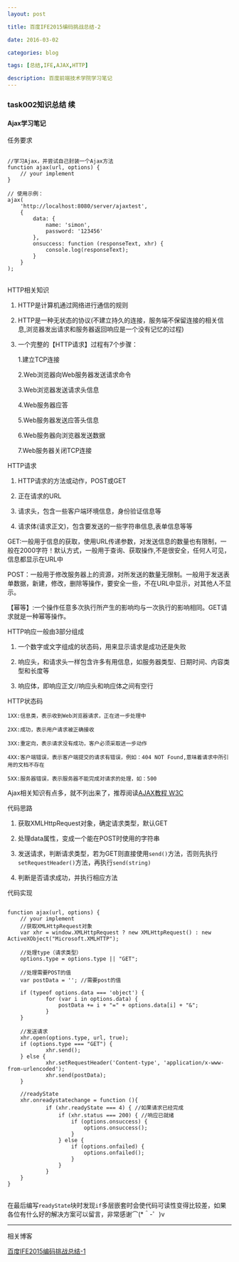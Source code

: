 ```yaml
---
layout: post

title: 百度IFE2015编码挑战总结-2

date: 2016-03-02

categories: blog

tags: [总结,IFE,AJAX,HTTP]

description: 百度前端技术学院学习笔记
---
```


### task002知识总结 续

#### Ajax学习笔记

任务要求

<pre>
<code>
//学习Ajax，并尝试自己封装一个Ajax方法
function ajax(url, options) {
    // your implement
}

// 使用示例：
ajax(
    'http://localhost:8080/server/ajaxtest', 
    {
        data: {
            name: 'simon',
            password: '123456'
        },
        onsuccess: function (responseText, xhr) {
            console.log(responseText);
        }
    }
);
</code>
</pre>

 HTTP相关知识

1. HTTP是计算机通过网络进行通信的规则

2. HTTP是一种无状态的协议(不建立持久的连接，服务端不保留连接的相关信息,浏览器发出请求和服务器返回响应是一个没有记忆的过程)

3. 一个完整的【HTTP请求】过程有7个步骤：

	1.建立TCP连接

	2.Web浏览器向Web服务器发送请求命令

	3.Web浏览器发送请求头信息

	4.Web服务器应答

	5.Web服务器发送应答头信息

	6.Web服务器向浏览器发送数据

	7.Web服务器关闭TCP连接

HTTP请求

1. HTTP请求的方法或动作，POST或GET

2. 正在请求的URL

3. 请求头，包含一些客户端环境信息，身份验证信息等

4. 请求体(请求正文)，包含要发送的一些字符串信息,表单信息等等

GET:一般用于信息的获取，使用URL传递参数，对发送信息的数量也有限制，一般在2000字符！默认方式，一般用于查询、获取操作,不是很安全，任何人可见，信息都显示在URL中

POST：一般用于修改服务器上的资源，对所发送的数量无限制。一般用于发送表单数据，新建，修改，删除等操作，要安全一些，不在URL中显示，对其他人不显示。

【幂等】:一个操作任意多次执行所产生的影响均与一次执行的影响相同。GET请求就是一种幂等操作。

HTTP响应一般由3部分组成

1. 一个数字或文字组成的状态码，用来显示请求是成功还是失败

2. 响应头，和请求头一样包含许多有用信息，如服务器类型、日期时间、内容类型和长度等

3. 响应体，即响应正文//响应头和响应体之间有空行

HTTP状态码

	1XX:信息类，表示收到Web浏览器请求，正在进一步处理中

	2XX:成功，表示用户请求被正确接收

	3XX:重定向，表示请求没有成功，客户必须采取进一步动作

	4XX:客户端错误，表示客户端提交的请求有错误，例如：404 NOT Found,意味着请求中所引用的文档不存在

	5XX:服务器错误，表示服务器不能完成对请求的处理，如：500

Ajax相关知识有点多，就不列出来了，推荐阅读[AJAX教程 W3C](http://www.w3school.com.cn/ajax/index.asp)

代码思路

1. 获取XMLHttpRequest对象，确定请求类型，默认GET

2. 处理data属性，变成一个能在POST时使用的字符串

3. 发送请求，判断请求类型，若为GET则直接使用<code>send()</code>方法，否则先执行<code>setRequestHeader()</code>方法，再执行<code>send(string)</code>

4. 判断是否请求成功，并执行相应方法

代码实现

<pre>
<code>
function ajax(url, options) {
    // your implement
    //获取XMLHttpRequest对象
    var xhr = window.XMLHttpRequest ? new XMLHttpRequest() : new ActiveXObject("Microsoft.XMLHTTP");
    
    //处理type（请求类型）
    options.type = options.type || "GET";
    
    //处理需要POST的值
    var postData = ''; //需要post的值
    
    if (typeof options.data === 'object') {
    		for (var i in options.data) {
    			postData += i + "=" + options.data[i] + "&";
    		}
    }
    
    //发送请求
    xhr.open(options.type, url, true);
    if (options.type === "GET") {
    		xhr.send();
    } else {
    		xhr.setRequestHeader('Content-type', 'application/x-www-from-urlencoded');
    		xhr.send(postData);
    }
    
    //readyState
    xhr.onreadystatechange = function (){
    		if (xhr.readyState === 4) { //如果请求已经完成
    			if (xhr.status === 200) { //响应已就绪
    				if (options.onsuccess) {
    					options.onsuccess();
    				}
    			} else {
    				if (options.onfailed) {
    					options.onfailed();
    				}
    			}
    		}
    }
}
</code>
</pre>

在最后编写<code>readyState</code>块时发现<code>if</code>多层嵌套时会使代码可读性变得比较差，如果各位有什么好的解决方案可以留言，非常感谢⌒(*＾-゜)v 

* * *

相关博客

[百度IFE2015编码挑战总结-1](http://xxthink.com/blog/2016/03/01/baidu-ife-2015spring-01/)
